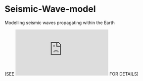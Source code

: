 # Seismic-Wave-model
Modelling seismic waves propagating within the Earth

(SEE [![Summary Document](https://github.com/JamieHarris1/COVID19_model_UK_Brazil/blob/main/Summary%20Document.pdf)](https://github.com/JamieHarris1/COVID19_model_UK_Brazil/blob/main/Summary%20Document.pdf) FOR DETAILS)
